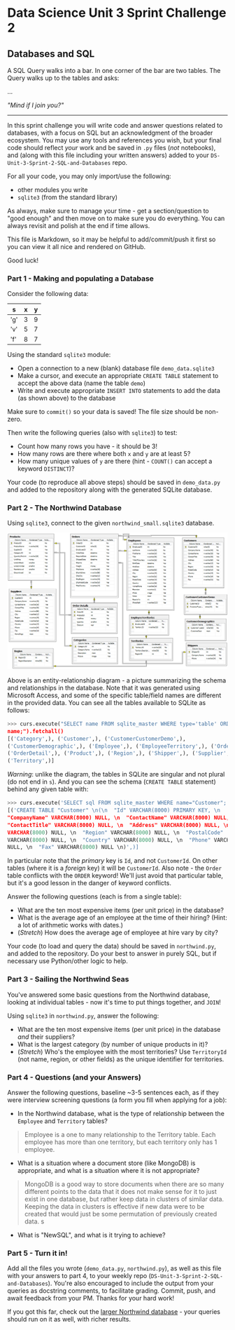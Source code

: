 # Data Science Unit 3 Sprint Challenge 2

## Databases and SQL

A SQL Query walks into a bar. In one corner of the bar are two tables. The Query
walks up to the tables and asks:

...

*"Mind if I join you?"*

---

In this sprint challenge you will write code and answer questions related to
databases, with a focus on SQL but an acknowledgment of the broader ecosystem.
You may use any tools and references you wish, but your final code should
reflect *your* work and be saved in `.py` files (*not* notebooks), and (along
with this file including your written answers) added to your
`DS-Unit-3-Sprint-2-SQL-and-Databases` repo.

For all your code, you may only import/use the following:
- other modules you write
- `sqlite3` (from the standard library)

As always, make sure to manage your time - get a section/question to "good
enough" and then move on to make sure you do everything. You can always revisit
and polish at the end if time allows.

This file is Markdown, so it may be helpful to add/commit/push it first so you
can view it all nice and rendered on GitHub.

Good luck!

### Part 1 - Making and populating a Database

Consider the following data:

| s   | x | y |
|-----|---|---|
| 'g' | 3 | 9 |
| 'v' | 5 | 7 |
| 'f' | 8 | 7 |

Using the standard `sqlite3` module:

- Open a connection to a new (blank) database file `demo_data.sqlite3`
- Make a cursor, and execute an appropriate `CREATE TABLE` statement to accept
  the above data (name the table `demo`)
- Write and execute appropriate `INSERT INTO` statements to add the data (as
  shown above) to the database

Make sure to `commit()` so your data is saved! The file size should be non-zero.

Then write the following queries (also with `sqlite3`) to test:

- Count how many rows you have - it should be 3!
- How many rows are there where both `x` and `y` are at least 5?
- How many unique values of `y` are there (hint - `COUNT()` can accept a keyword
  `DISTINCT`)?

Your code (to reproduce all above steps) should be saved in `demo_data.py` and
added to the repository along with the generated SQLite database.

### Part 2 - The Northwind Database

Using `sqlite3`, connect to the given `northwind_small.sqlite3` database.

![Northwind Entity-Relationship Diagram](./northwind_erd.png)

Above is an entity-relationship diagram - a picture summarizing the schema and
relationships in the database. Note that it was generated using Microsoft
Access, and some of the specific table/field names are different in the provided
data. You can see all the tables available to SQLite as follows:

```python
>>> curs.execute("SELECT name FROM sqlite_master WHERE type='table' ORDER BY
name;").fetchall()
[('Category',), ('Customer',), ('CustomerCustomerDemo',),
('CustomerDemographic',), ('Employee',), ('EmployeeTerritory',), ('Order',),
('OrderDetail',), ('Product',), ('Region',), ('Shipper',), ('Supplier',),
('Territory',)]
```

*Warning*: unlike the diagram, the tables in SQLite are singular and not plural
(do not end in `s`). And you can see the schema (`CREATE TABLE` statement)
behind any given table with:
```python
>>> curs.execute('SELECT sql FROM sqlite_master WHERE name="Customer";').fetchall()
[('CREATE TABLE "Customer" \n(\n  "Id" VARCHAR(8000) PRIMARY KEY, \n
"CompanyName" VARCHAR(8000) NULL, \n  "ContactName" VARCHAR(8000) NULL, \n
"ContactTitle" VARCHAR(8000) NULL, \n  "Address" VARCHAR(8000) NULL, \n  "City"
VARCHAR(8000) NULL, \n  "Region" VARCHAR(8000) NULL, \n  "PostalCode"
VARCHAR(8000) NULL, \n  "Country" VARCHAR(8000) NULL, \n  "Phone" VARCHAR(8000)
NULL, \n  "Fax" VARCHAR(8000) NULL \n)',)]
```

In particular note that the *primary* key is `Id`, and not `CustomerId`. On
other tables (where it is a *foreign* key) it will be `CustomerId`. Also note -
the `Order` table conflicts with the `ORDER` keyword! We'll just avoid that
particular table, but it's a good lesson in the danger of keyword conflicts.

Answer the following questions (each is from a single table):

- What are the ten most expensive items (per unit price) in the database?
- What is the average age of an employee at the time of their hiring? (Hint: a
  lot of arithmetic works with dates.)
- (*Stretch*) How does the average age of employee at hire vary by city?

Your code (to load and query the data) should be saved in `northwind.py`, and
added to the repository. Do your best to answer in purely SQL, but if necessary
use Python/other logic to help.

### Part 3 - Sailing the Northwind Seas

You've answered some basic questions from the Northwind database, looking at
individual tables - now it's time to put things together, and `JOIN`!

Using `sqlite3` in `northwind.py`, answer the following:

- What are the ten most expensive items (per unit price) in the database *and*
  their suppliers?
- What is the largest category (by number of unique products in it)?
- (*Stretch*) Who's the employee with the most territories? Use `TerritoryId`
  (not name, region, or other fields) as the unique identifier for territories.

### Part 4 - Questions (and your Answers)

Answer the following questions, baseline ~3-5 sentences each, as if they were
interview screening questions (a form you fill when applying for a job):

- In the Northwind database, what is the type of relationship between the
  `Employee` and `Territory` tables?

> Employee is a one to many relationship to the Territory table. Each employee has more than one territory, but each territory only has 1 employee.

- What is a situation where a document store (like MongoDB) is appropriate, and
  what is a situation where it is not appropriate?

> MongoDB is a good way to store documents when there are so many different points to the data that it does not make sense for it to just exist in one database, but rather keep data in clusters of similar data. Keeping the data in clusters is effective if new data were to be created that would just be some permutation of previously created data. s

- What is "NewSQL", and what is it trying to achieve?

### Part 5 - Turn it in!
Add all the files you wrote (`demo_data.py`, `northwind.py`), as well as this
file with your answers to part 4, to your weekly repo
(`DS-Unit-3-Sprint-2-SQL-and-Databases`). You're also encouraged to include the
output from your queries as docstring comments, to facilitate grading. Commit,
push, and await feedback from your PM. Thanks for your hard work!

If you got this far, check out the [larger Northwind
database](https://github.com/jpwhite3/northwind-SQLite3/blob/master/Northwind_large.sqlite.zip) -
your queries should run on it as well, with richer results.
